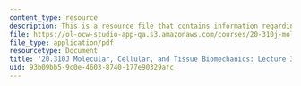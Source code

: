 ```yaml
---
content_type: resource
description: This is a resource file that contains information regarding lecture 3.
file: https://ol-ocw-studio-app-qa.s3.amazonaws.com/courses/20-310j-molecular-cellular-and-tissue-biomechanics-spring-2015/93b09bb59c0e46038740177e90329afc_MIT20_310JS15_Lecture3.pdf
file_type: application/pdf
resourcetype: Document
title: '20.310J Molecular, Cellular, and Tissue Biomechanics: Lecture 3'
uid: 93b09bb5-9c0e-4603-8740-177e90329afc
---
```


